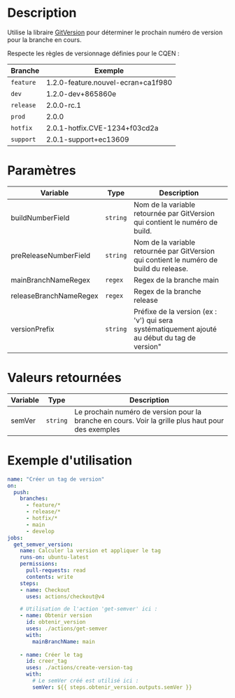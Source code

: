 # Description

Utilise la libraire [GitVersion](https://gitversion.net/) pour déterminer le prochain numéro de version pour la branche en cours.

Respecte les règles de versionnage définies pour le CQEN :

| Branche   | Exemple                            |
|-----------|------------------------------------|
| `feature` | 1.2.0-feature.nouvel-ecran+ca1f980 |
| `dev`     | 1.2.0-dev+865860e                  |
| `release` | 2.0.0-rc.1                         |
| `prod`    | 2.0.0                              |
| `hotfix`  | 2.0.1-hotfix.CVE-1234+f03cd2a      |
| `support` | 2.0.1-support+ec13609              |


# Paramètres

| Variable               | Type     | Description    |
|------------------------|----------|----------------|
| buildNumberField       | `string` | Nom de la variable retournée par GitVersion qui contient le numéro de build. |
| preReleaseNumberField  | `string` | Nom de la variable retournée par GitVersion qui contient le numéro de build du release. |
| mainBranchNameRegex    | `regex` | Regex de la branche main |
| releaseBranchNameRegex | `regex` | Regex de la branche release |
| versionPrefix          | `string` | Préfixe de la version (ex : 'v') qui sera systématiquement ajouté au début du tag de version"  |


# Valeurs retournées

| Variable    | Type     | Description    |
|-------------|----------|----------------|
| semVer      | `string` | Le prochain numéro de version pour la branche en cours. Voir la grille plus haut pour des exemples | 

# Exemple d'utilisation

```yaml
name: "Créer un tag de version"
on:
  push:
    branches:
      - feature/*
      - release/*
      - hotfix/*
      - main
      - develop
jobs:
  get_semver_version:
    name: Calculer la version et appliquer le tag
    runs-on: ubuntu-latest
    permissions:
      pull-requests: read 
      contents: write 
    steps:
    - name: Checkout
      uses: actions/checkout@v4

    # Utilisation de l'action 'get-semver' ici :
    - name: Obtenir version
      id: obtenir_version
      uses: ./actions/get-semver
      with:
        mainBranchName: main
    
    - name: Créer le tag
      id: creer_tag
      uses: ./actions/create-version-tag
      with:
        # Le semVer créé est utilisé ici :
        semVer: ${{ steps.obtenir_version.outputs.semVer }}
```